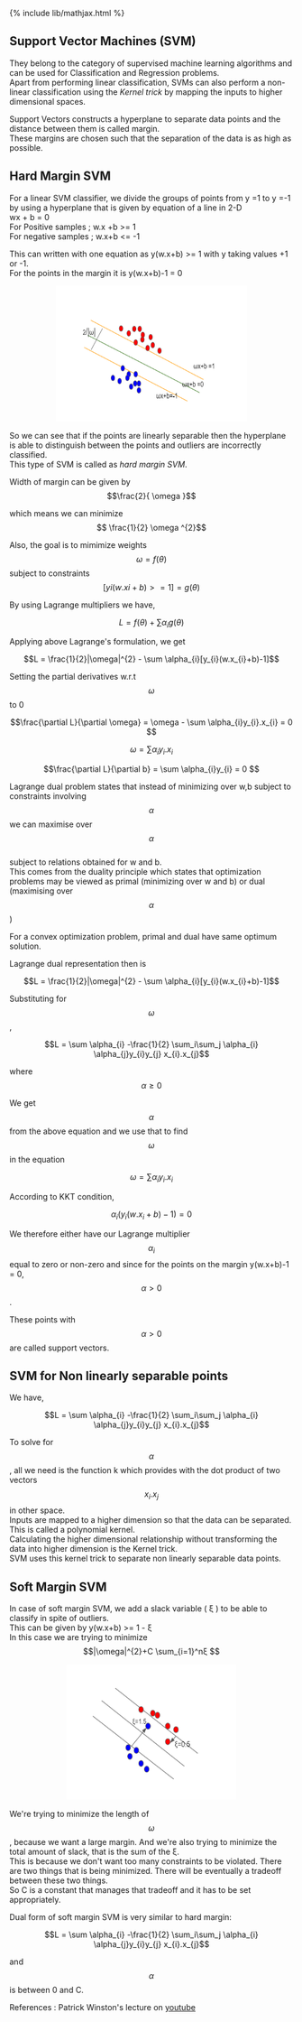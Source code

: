{% include lib/mathjax.html %}

## Support Vector Machines (SVM)

They belong to the category of supervised machine learning algorithms and can be used for Classification and Regression problems.\
Apart from performing linear classification, SVMs can also perform a non-linear classification using the _Kernel trick_  by mapping the inputs to higher dimensional spaces.

Support Vectors constructs a hyperplane to separate data points and the distance between them is called margin.\
These margins are chosen such that the separation of the data is as high as possible.

## Hard Margin SVM

For a linear SVM classifier, we divide the groups of points from y =1 to y =-1 by using a hyperplane that is given by equation of a line in 2-D \
wx + b = 0 \
For Positive samples ; w.x +b >= 1\
For negative samples ; w.x+b <= -1

This can written with one equation as y(w.x+b) >= 1 with y taking values +1 or -1.\
For the points in the margin it is y(w.x+b)-1 = 0 

<p align="center"><img src="../img/SVM.png" width="340px" height="240px"></p>

So we can see that if the points are linearly separable then the hyperplane is able to distinguish between the points and outliers are incorrectly  classified.\
This type of SVM is called as _hard margin SVM_.

Width of margin can be given by $$\frac{2}{ \omega }$$

which means we can minimize $$ \frac{1}{2} \omega ^{2}$$

Also, the goal is to mimimize weights $$\omega = f(\theta)$$ subject to constraints $$[yi(w.xi+b) >= 1] = g(\theta) $$

By using Lagrange multipliers we have,

$$ L = f(\theta) + \sum \alpha_{i} g(\theta) $$

Applying above Lagrange's formulation, we get

$$L = \frac{1}{2}|\omega|^{2} - \sum \alpha_{i}[y_{i}(w.x_{i}+b)-1]$$

Setting the partial derivatives w.r.t $$\omega$$ to 0

$$\frac{\partial L}{\partial \omega} = \omega - \sum \alpha_{i}y_{i}.x_{i} = 0 $$

$$\omega = \sum \alpha_{i}y_{i}.x_{i}$$

$$\frac{\partial L}{\partial b} = \sum \alpha_{i}y_{i} = 0 $$

Lagrange dual problem states that instead of minimizing over w,b subject to constraints involving $$\alpha$$ we can maximise over $$\alpha$$\
subject to relations obtained for w and b.\
This comes from the duality principle which states that optimization problems may be viewed as primal (minimizing over w and b)
or dual (maximising over $$\alpha$$)

For a convex optimization problem, primal and dual have same optimum solution.

Lagrange dual representation then is 

$$L = \frac{1}{2}|\omega|^{2} - \sum \alpha_{i}[y_{i}(w.x_{i}+b)-1]$$

Substituting for $$\omega $$,

$$L = \sum \alpha_{i} -\frac{1}{2} \sum_i\sum_j \alpha_{i} \alpha_{j}y_{i}y_{j} x_{i}.x_{j}$$

where  $$\alpha \geq 0$$

We get $$\alpha$$ from the above equation and we use that to find $$\omega$$ in the equation 

$$\omega = \sum \alpha_{i}y_{i}.x_{i}$$

According to KKT condition,

$$\alpha_{i}(y_{i}(w.x_{i}+b)-1) = 0$$
 
We therefore either have our Lagrange multiplier $$\alpha_{i}$$ equal to zero or non-zero and since for the points on the margin  y(w.x+b)-1 = 0, $$\alpha > 0 $$. 

These points with $$\alpha > 0 $$ are called support vectors.

## SVM for Non linearly separable points

We have,

$$L = \sum \alpha_{i} -\frac{1}{2} \sum_i\sum_j \alpha_{i} \alpha_{j}y_{i}y_{j} x_{i}.x_{j}$$

To solve for $$\alpha $$, all we need is the function k which provides with the dot product of two vectors  $$ x_{i}.x_{j} $$ in other space.\
Inputs are mapped to a higher dimension so that the data can be separated. This is called a polynomial kernel.\
Calculating the higher dimensional relationship without transforming the data into higher dimension is the Kernel trick.\
SVM uses this kernel trick to separate non linearly separable data points.

## Soft Margin SVM

In case of soft margin SVM, we add a slack variable ( ξ )  to be able to classify in spite of outliers.\
This can be given by y(w.x+b) >= 1 - ξ\
In this case we are trying to minimize $$|\omega|^{2}+C \sum_{i=1}^nξ $$

<p align="center"><img src="../img/SVM_sm.png" width="300px" height="240px"></p>
 
We're trying to minimize the length of $$\omega$$, because we want a large margin. And we're also trying to minimize the total amount of slack, that is  the sum of the ξ.\
This is because we don't want too many constraints to be violated. There are two things that is being minimized. There will be eventually a tradeoff between these two things. \
So C is a constant that manages that tradeoff and it has to be set appropriately.

Dual form of soft margin SVM is very similar to hard margin:

$$L = \sum \alpha_{i} -\frac{1}{2} \sum_i\sum_j \alpha_{i} \alpha_{j}y_{i}y_{j} x_{i}.x_{j}$$

and $$\alpha $$ is between 0 and C. 

References :
Patrick Winston's lecture on <a href="https://www.youtube.com/watch?t=1020&v=_PwhiWxHK8o&feature=youtu.be">youtube</a>

